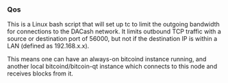 ### Qos ###

This is a Linux bash script that will set up tc to limit the outgoing bandwidth for connections to the DACash network. It limits outbound TCP traffic with a source or destination port of 56000, but not if the destination IP is within a LAN (defined as 192.168.x.x).

This means one can have an always-on bitcoind instance running, and another local bitcoind/bitcoin-qt instance which connects to this node and receives blocks from it.
